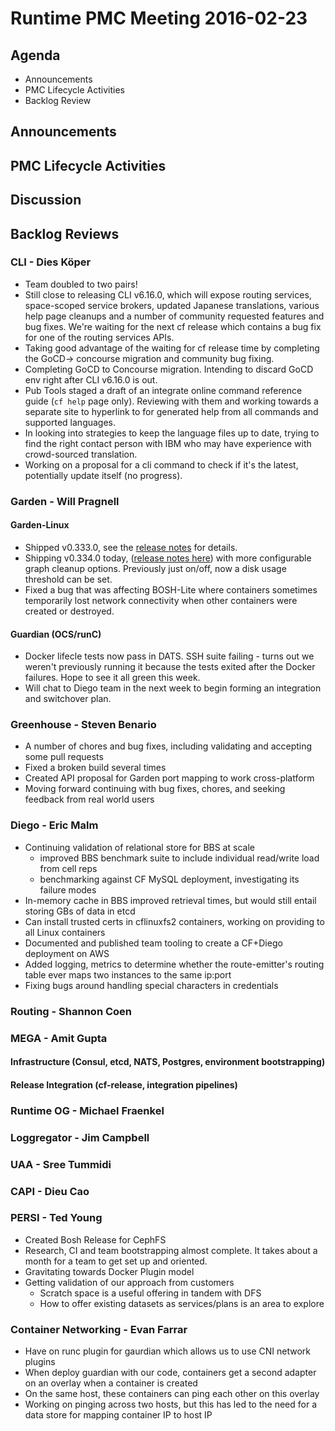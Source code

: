 # Runtime PMC Meeting 2016-02-23

## Agenda
* Announcements
* PMC Lifecycle Activities
* Backlog Review

## Announcements

## PMC Lifecycle Activities

## Discussion

## Backlog Reviews

### CLI - Dies Köper
- Team doubled to two pairs!
- Still close to releasing CLI v6.16.0, which will expose routing services, space-scoped service brokers, updated Japanese translations, various help page cleanups and a number of community requested features and bug fixes. We're waiting for the next cf release which contains a bug fix for one of the routing services APIs.
- Taking good advantage of the waiting for cf release time by completing the GoCD-> concourse migration and community bug fixing.
- Completing GoCD to Concourse migration. Intending to discard GoCD env right after CLI v6.16.0 is out.
- Pub Tools staged a draft of an integrate online command reference guide (`cf help` page only). Reviewing with them and working towards a separate site to hyperlink to for generated help from all commands and supported languages.
- In looking into strategies to keep the language files up to date, trying to find the right contact person with IBM who may have experience with crowd-sourced translation.
- Working on a proposal for a cli command to check if it's the latest, potentially update itself (no progress).

### Garden - Will Pragnell

#### Garden-Linux

- Shipped v0.333.0, see the [release notes](https://github.com/cloudfoundry-incubator/garden-linux-release/releases/tag/v0.333.0) for details.
- Shipping v0.334.0 today, ([release notes here](https://github.com/cloudfoundry-incubator/garden-linux-release/releases/tag/v0.334.0)) with more configurable graph cleanup options. Previously just on/off, now a disk usage threshold can be set.
- Fixed a bug that was affecting BOSH-Lite where containers sometimes temporarily lost network connectivity when other containers were created or destroyed.

#### Guardian (OCS/runC)

- Docker lifecle tests now pass in DATS. SSH suite failing - turns out we weren't previously running it because the tests exited after the Docker failures. Hope to see it all green this week.
- Will chat to Diego team in the next week to begin forming an integration and switchover plan.

### Greenhouse - Steven Benario
- A number of chores and bug fixes, including validating and accepting some pull requests
- Fixed a broken build several times
- Created API proposal for Garden port mapping to work cross-platform
- Moving forward continuing with bug fixes, chores, and seeking feedback from real world users


### Diego - Eric Malm

- Continuing validation of relational store for BBS at scale
	- improved BBS benchmark suite to include individual read/write load from cell reps
	- benchmarking against CF MySQL deployment, investigating its failure modes
- In-memory cache in BBS improved retrieval times, but would still entail storing GBs of data in etcd
- Can install trusted certs in cflinuxfs2 containers, working on providing to all Linux containers
- Documented and published team tooling to create a CF+Diego deployment on AWS
- Added logging, metrics to determine whether the route-emitter's routing table ever maps two instances to the same ip:port
- Fixing bugs around handling special characters in credentials


### Routing - Shannon Coen

### MEGA - Amit Gupta

#### Infrastructure (Consul, etcd, NATS, Postgres, environment bootstrapping)

#### Release Integration (cf-release, integration pipelines)

### Runtime OG - Michael Fraenkel

### Loggregator - Jim Campbell

### UAA - Sree Tummidi

### CAPI - Dieu Cao

### PERSI - Ted Young
- Created Bosh Release for CephFS
- Research, CI and team bootstrapping almost complete. It takes about a month for a team to get set up and oriented.
- Gravitating towards Docker Plugin model
- Getting validation of our approach from customers
  - Scratch space is a useful offering in tandem with DFS
  - How to offer existing datasets as services/plans is an area to explore

### Container Networking - Evan Farrar
- Have on runc plugin for gaurdian which allows us to use CNI network plugins
- When deploy guardian with our code, containers get a second adapter on an overlay when a container is created
- On the same host, these containers can ping each other on this overlay
- Working on pinging across two hosts, but this has led to the need for a data store for mapping container IP to host IP
